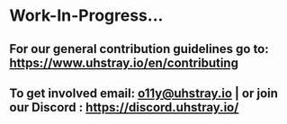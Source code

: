 # Work-In-Progress...

## For our general contribution guidelines go to: https://www.uhstray.io/en/contributing

## To get involved email: o11y@uhstray.io | or join our Discord : https://discord.uhstray.io/
